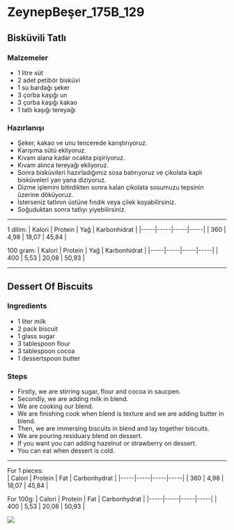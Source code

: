 # ZeynepBeşer_175B_129
## Bisküvili Tatlı
### Malzemeler
- 1 litre süt
- 2 adet petibör bisküvi
- 1 su bardağı şeker
- 3 çorba kaşığı un
- 3 çorba kaşığı kakao
- 1 tatlı kaşığı tereyağı
### Hazırlanışı
- Şeker, kakao ve unu tencerede karıştırıyoruz.
- Karışıma sütü ekliyoruz.
- Kıvam alana kadar ocakta pişiriyoruz.
- Kıvam alınca tereyağı ekliyoruz.
- Sonra bisküvileri hazırladığımız sosa batırıyoruz ve çikolata kaplı bisküveleri yan yana diziyoruz.
- Dizme işlemini bitirdikten sonra kalan çikolata sosumuzu tepsinin üzerine döküyoruz.
- İsterseniz tatlının üstüne fındık veya çilek koyabilirsiniz.
- Soğuduktan sonra tatlıyı yiyebilirsiniz. 
---
1 dilim:
| Kalori | Protein | Yağ | Karbonhidrat |
|-----|-----|-----|-----|
| 360 | 4,98 | 18,07 | 45,84 |

100 gram:
| Kalori | Protein | Yağ | Karbonhidrat |
|-----|-----|-----|-----|
| 400 | 5,53 | 20,08 | 50,93 |

---
## Dessert Of Biscuits
### Ingredients
- 1 liter milk
- 2 pack biscuit
- 1 glass sugar
- 3 tablespoon flour
- 3 tablespoon cocoa
- 1 dessertspoon butter
### Steps
- Firstly, we are stirring sugar, flour and cocoa in saucpen.
- Secondly, we are adding milk in blend.
- We are cooking our blend.
- We are finishing cook when blend is texture and we are adding butter in blend.
- Then, we are immersing biscuits in blend and lay together biscuits.
- We are pouring residuary blend on dessert.
- If you want you can adding hazelnut or strawberry on dessert.
- You can eat when dessert is cold.
---
For 1 pieces:                                           
| Calori | Protein | Fat | Carbonhydrat |
|-----|-----|-----|-----|
| 360 | 4,98 | 18,07 | 45,84 |

For 100g:
| Calori | Protein | Fat | Carbonhydrat |
|-----|-----|-----|-----|
| 400 | 5,53 | 20,08 | 50,93 |

![](file:///C:/Users/ahmet/Desktop/IMG-20200405-WA0035.jpg)
